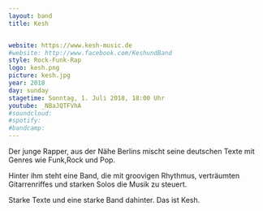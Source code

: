 ```yaml
---
layout: band
title: Kesh


website: https://www.kesh-music.de
#website: http://www.facebook.com/KeshundBand
style: Rock-Funk-Rap
logo: kesh.png
picture: kesh.jpg
year: 2018
day: sunday
stagetime: Sonntag, 1. Juli 2018, 18:00 Uhr
youtube: _NBaJQTFVhA
#soundcloud:
#spotify:
#bandcamp:
---
```


Der junge Rapper, aus der Nähe Berlins mischt seine deutschen Texte mit Genres
wie Funk,Rock und Pop.

Hinter ihm steht eine Band, die mit groovigen Rhythmus, verträumten
Gitarrenriffes und starken Solos die Musik zu steuert.

Starke Texte und eine starke Band dahinter. Das ist Kesh.
